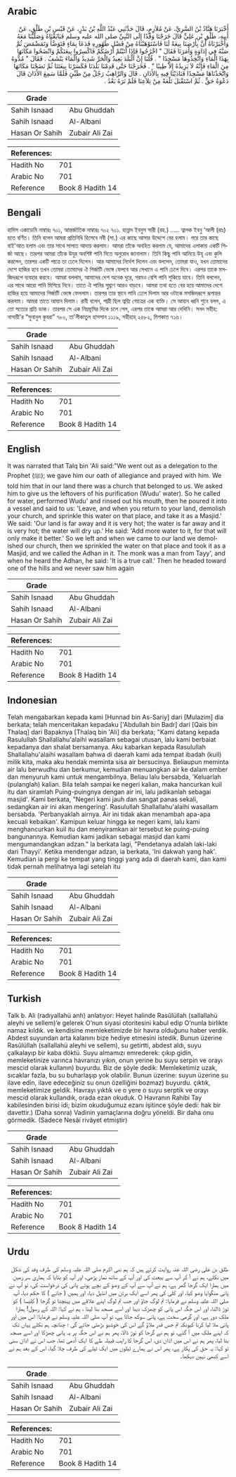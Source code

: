 ## Arabic


<div dir="rtl" lang="ar" style={{fontSize:'larger',backgroundColor:'#f8f9fa',padding:20}}>
أَخْبَرَنَا هَنَّادُ بْنُ السَّرِيِّ، عَنْ مُلاَزِمٍ، قَالَ حَدَّثَنِي عَبْدُ اللَّهِ بْنُ بَدْرٍ، عَنْ قَيْسِ بْنِ طَلْقٍ، عَنْ أَبِيهِ، طَلْقِ بْنِ عَلِيٍّ قَالَ خَرَجْنَا وَفْدًا إِلَى النَّبِيِّ صلى الله عليه وسلم فَبَايَعْنَاهُ وَصَلَّيْنَا مَعَهُ وَأَخْبَرْنَاهُ أَنَّ بِأَرْضِنَا بِيعَةً لَنَا فَاسْتَوْهَبْنَاهُ مِنْ فَضْلِ طَهُورِهِ فَدَعَا بِمَاءٍ فَتَوَضَّأَ وَتَمَضْمَضَ ثُمَّ صَبَّهُ فِي إِدَاوَةٍ وَأَمَرَنَا فَقَالَ ‏"‏ اخْرُجُوا فَإِذَا أَتَيْتُمْ أَرْضَكُمْ فَاكْسِرُوا بِيعَتَكُمْ وَانْضَحُوا مَكَانَهَا بِهَذَا الْمَاءِ وَاتَّخِذُوهَا مَسْجِدًا ‏"‏ ‏.‏ قُلْنَا إِنَّ الْبَلَدَ بَعِيدٌ وَالْحَرَّ شَدِيدٌ وَالْمَاءَ يَنْشَفُ ‏.‏ فَقَالَ ‏"‏ مُدُّوهُ مِنَ الْمَاءِ فَإِنَّهُ لاَ يَزِيدُهُ إِلاَّ طِيبًا ‏"‏ ‏.‏ فَخَرَجْنَا حَتَّى قَدِمْنَا بَلَدَنَا فَكَسَرْنَا بِيعَتَنَا ثُمَّ نَضَحْنَا مَكَانَهَا وَاتَّخَذْنَاهَا مَسْجِدًا فَنَادَيْنَا فِيهِ بِالأَذَانِ ‏.‏ قَالَ وَالرَّاهِبُ رَجُلٌ مِنْ طَيِّئٍ فَلَمَّا سَمِعَ الأَذَانَ قَالَ دَعْوَةُ حَقٍّ ‏.‏ ثُمَّ اسْتَقْبَلَ تَلْعَةً مِنْ تِلاَعِنَا فَلَمْ نَرَهُ بَعْدُ ‏.‏
</div>
<div style={{backgroundColor:'#f8f9fa',padding:20, marginBottom: 10}}><table> <thead> <tr> <th>Grade</th> <th></th> </tr> </thead> <tbody> <tr><td>Sahih Isnaad</td><td>Abu Ghuddah</td></tr><tr><td>Sahih Isnaad</td><td>Al-Albani</td></tr><tr><td>Hasan Or Sahih</td><td>Zubair Ali Zai</td></tr></tbody></table><table> <thead> <tr> <th>References:</th> <th></th> </tr> </thead> <tbody><tr><td>Hadith No</td><td>701</td></tr><tr><td>Arabic No</td><td>701</td></tr><tr><td>Reference</td><td>Book 8 Hadith 14</td></tr></tbody></table></div>

## Bengali


<div dir="ltr" lang="bn" style={{fontSize:'larger',backgroundColor:'#f8f9fa',padding:20}}>
হাদিস একাডেমি নাম্বারঃ ৭০১, আন্তর্জাতিক নাম্বারঃ ৭০২ ৭০১. হান্নাদ ইবনুস সারী (রহ.) ..... ত্বালক ইবনু ‘আলী (রাঃ) হতে বর্ণিত। তিনি বলেন আমরা প্রতিনিধি হিসেবে নবী (সা.) এর কাছে আসার উদ্দেশে বের হলাম। পরে তার কাছে বাই'আত হলাম এবং তার সাথে সালাত আদায় করলাম। আমরা তাঁকে অবহিত করলাম যে, আমাদের এলাকায় একটি গির্জা আছে। তারপর আমরা তাঁকে উযুর অবশিষ্ট পানি দিতে অনুরোধ জানালাম। তিনি কিছু পানি আনিয়ে উযূ এবং কুলি করলেন, তারপর একটি পাত্রে তা ঢেলে দিলেন। আর আমাদের নির্দেশ দিলেন এবং বললেন, তোমরা যাও, যখন তোমাদের দেশে হাজির হবে তখন তোমরা তোমাদের ঐ গির্জাটি ভেঙ্গে ফেলবে আর সেখানে এ পানি ঢেলে দিবে। এরপর তাকে মসজিদরূপে ব্যবহার করবে। আমরা বললাম, আমাদের দেশ অনেক দূরে, গরমও বেশি পানি শুকিয়ে যাবে। তিনি বললেন, এর সাথে আরো পানি মিশিয়ে নিবে। তাতে ঐ পানির সুঘ্রাণ আরও বাড়বে। আমরা তথা হতে বের হয়ে আমাদের দেশে হাজির হয়ে আমাদের গির্জাটি ভেঙ্গে ফেললাম। তারপর তার স্থানে পানি ঢেলে দিলাম আর ওটাকে মসজিদরূপে রূপান্তর করলাম। আমরা তাতে আযান দিলাম। রাবী বলেন, পাদ্রী ছিল ত্বয়্যি গোত্রের এক ব্যক্তি। সে আযান ধ্বনি শুনে বলল, এ তো সত্যের প্রতি ডাক। তারপর সে এক নিম্নভূমির দিকে চলে গেল, এরপর তাকে আমরা আর দেখিনি। সনদ সহীহ: নাসায়ী'র “সুনানুল কুবরা” ৭৮০, তা'লীকাতুল হাসসান ১১১৯, সহীহাহ্ ২৫৮২, মিশকাত ৭১৬।
</div>
<div style={{backgroundColor:'#f8f9fa',padding:20, marginBottom: 10}}><table> <thead> <tr> <th>Grade</th> <th></th> </tr> </thead> <tbody> <tr><td>Sahih Isnaad</td><td>Abu Ghuddah</td></tr><tr><td>Sahih Isnaad</td><td>Al-Albani</td></tr><tr><td>Hasan Or Sahih</td><td>Zubair Ali Zai</td></tr></tbody></table><table> <thead> <tr> <th>References:</th> <th></th> </tr> </thead> <tbody><tr><td>Hadith No</td><td>701</td></tr><tr><td>Arabic No</td><td>701</td></tr><tr><td>Reference</td><td>Book 8 Hadith 14</td></tr></tbody></table></div>

## English


<div dir="ltr" lang="en" style={{fontSize:'larger',backgroundColor:'#f8f9fa',padding:20}}>
It was narrated that Talq bin 'Ali said:"We went out as a delegation to the Prophet (ﷺ); we gave him our oath of allegiance and prayed with him. We told him that in our land there was a church that belonged to us. We asked him to give us the leftovers of his purification (Wudu' water). So he called for water, performed Wudu' and rinsed out his mouth, then he poured it into a vessel and said to us: 'Leave, and when you return to your land, demolish your church, and sprinkle this water on that place, and take it as a Masjid.' We said: 'Our land is far away and it is very hot; the water is far away and it is very hot; the water will dry up.' He said: 'Add more water to it, for that will only make it better.' So we left and when we came to our land we demolished our church, then we sprinkled the water on that place and took it as a Masjid, and we called the Adhan in it. The monk was a man from Tayy', and when he heard the Adhan, he said: 'It is a true call.' Then he headed toward one of the hills and we never saw him again
</div>
<div style={{backgroundColor:'#f8f9fa',padding:20, marginBottom: 10}}><table> <thead> <tr> <th>Grade</th> <th></th> </tr> </thead> <tbody> <tr><td>Sahih Isnaad</td><td>Abu Ghuddah</td></tr><tr><td>Sahih Isnaad</td><td>Al-Albani</td></tr><tr><td>Hasan Or Sahih</td><td>Zubair Ali Zai</td></tr></tbody></table><table> <thead> <tr> <th>References:</th> <th></th> </tr> </thead> <tbody><tr><td>Hadith No</td><td>701</td></tr><tr><td>Arabic No</td><td>701</td></tr><tr><td>Reference</td><td>Book 8 Hadith 14</td></tr></tbody></table></div>

## Indonesian


<div dir="ltr" lang="id" style={{fontSize:'larger',backgroundColor:'#f8f9fa',padding:20}}>
Telah mengabarkan kepada kami [Hunnad bin As-Sariy] dari [Mulazim] dia berkata; telah menceritakan kepadaku ['Abdullah bin Badr] dari [Qais bin Thalaq] dari Bapaknya [Thalaq bin 'Ali] dia berkata; "Kami datang kepada Rasulullah Shallallahu'alaihi wasallam sebagai utusan, lalu kami berbaiat kepadanya dan shalat bersamanya. Aku kabarkan kepada Rasulullah Shallallahu'alaihi wasallam bahwa di daerah kami ada tempat ibadah (kuil) milik kita, maka aku hendak meminta sisa air bersucinya. Beliaupun meminta air lalu berwudhu dan berkumur, kemudian menuangkan air ke dalam ember dan menyuruh kami untuk mengambilnya. Beliau lalu bersabda, 'Keluarlah (pulanglah) kalian. Bila telah sampai ke negeri kalian, maka hancurkan kuil itu dan siramlah Puing-puingnya dengan air ini, lalu jadikanlah sebagai masjid'. Kami berkata, "Negeri kami jauh dan sangat panas sekali, sedangkan air ini akan mengering'. Rasulullah Shallallahu'alaihi wasallam bersabda. 'Perbanyaklah airnya. Air ini tidak akan menambah apa-apa kecuali kebaikan'. Kamipun keluar hingga ke negeri kami, lalu kami menghancurkan kuil itu dan menyiramkan air tersebut ke puing-puing bangunannya. Kemudian kami jadikan sebagai masjid dan kami mengumandangkan adzan." la berkata lagi, "Pendetanya adalah laki-laki dari Thayyi'. Ketika mendengar adzan, ia berkata, 'Ini dakwah yang hak'. Kemudian ia pergi ke tempat yang tinggi yang ada di daerah kami, dan kami tidak pernah melihatnya lagi setelah itu
</div>
<div style={{backgroundColor:'#f8f9fa',padding:20, marginBottom: 10}}><table> <thead> <tr> <th>Grade</th> <th></th> </tr> </thead> <tbody> <tr><td>Sahih Isnaad</td><td>Abu Ghuddah</td></tr><tr><td>Sahih Isnaad</td><td>Al-Albani</td></tr><tr><td>Hasan Or Sahih</td><td>Zubair Ali Zai</td></tr></tbody></table><table> <thead> <tr> <th>References:</th> <th></th> </tr> </thead> <tbody><tr><td>Hadith No</td><td>701</td></tr><tr><td>Arabic No</td><td>701</td></tr><tr><td>Reference</td><td>Book 8 Hadith 14</td></tr></tbody></table></div>

## Turkish


<div dir="ltr" lang="tr" style={{fontSize:'larger',backgroundColor:'#f8f9fa',padding:20}}>
Talk b. Ali (radıyallahü anh) anlatıyor: Heyet halinde Rasûlüllah (sallallahü aleyhi ve sellem)’e gelerek O’nun siyasi otoritesini kabul edip O’nunla birlikte namaz kıldık. ve kendisine memleketimizde bir havra olduğunu haber verdik. Abdest suyundan arta kalanını bize hediye etmesini istedik. Bunun üzerine Rasûlüllah (sallallahü aleyhi ve sellem), su getirtti, abdest aldı, suyu çalkalayıp bir kaba döktü. Suyu almamızı emrederek: çıkıp gidin, memleketinize varınca havranızı yıkın, onun yerine bu suyu serpin ve orayı mescid olarak kullanın) buyurdu. Biz de şöyle dedik: Memleketimiz uzak, sıcaklar fazla, bu su buharlaşıp yok olabilir. Bunun üzerine: suyun üzerine su ilave edin, ilave edeceğiniz su onun özelliğini bozmaz) buyurdu. çıktık, memleketimize geldik. Havrayı yıktık ve o yere o suyu serptik ve orayı mescid olarak kullandık, orada ezan okuduk. O Havranın Rahibi Tay kabilesinden birisi idi; bizim okuduğumuz ezanı işitince şöyle dedi: hak bir davettir.) (Daha sonra) Vadinin yamaçlarına doğru yöneldi. Bir daha onu görmedik. (Sadece Nesâi rivâyet etmiştir)
</div>
<div style={{backgroundColor:'#f8f9fa',padding:20, marginBottom: 10}}><table> <thead> <tr> <th>Grade</th> <th></th> </tr> </thead> <tbody> <tr><td>Sahih Isnaad</td><td>Abu Ghuddah</td></tr><tr><td>Sahih Isnaad</td><td>Al-Albani</td></tr><tr><td>Hasan Or Sahih</td><td>Zubair Ali Zai</td></tr></tbody></table><table> <thead> <tr> <th>References:</th> <th></th> </tr> </thead> <tbody><tr><td>Hadith No</td><td>701</td></tr><tr><td>Arabic No</td><td>701</td></tr><tr><td>Reference</td><td>Book 8 Hadith 14</td></tr></tbody></table></div>

## Urdu


<div dir="rtl" lang="ur" style={{fontSize:'larger',backgroundColor:'#f8f9fa',padding:20}}>
طلق بن علی رضی اللہ عنہ روایت کرتے ہیں کہ ہم نبی اکرم صلی اللہ علیہ وسلم کی طرف وفد کی شکل میں نکلے، ہم نے آ کر آپ سے بیعت کی اور آپ کے ساتھ نماز پڑھی، اور آپ کو بتایا کہ ہماری سر زمین میں ہمارا ایک گرجا گھر ہے، ہم نے آپ سے آپ کے وضو کے بچے ہوئے پانی کی درخواست کی، تو آپ نے پانی منگوایا وضو کیا، اور کلی کی پھر اسے ایک برتن میں انڈیل دیا، اور ہمیں ( جانے ) کا حکم دیا، آپ صلی اللہ علیہ وسلم نے فرمایا: تم لوگ جاؤ اور جب تم لوگ اپنے علاقے میں پہنچنا تو گرجا ( کلیسا ) کو توڑ ڈالنا، اور اس جگہ اس پانی کو چھڑک دینا اور اسے مسجد بنا لینا ، ہم نے کہا: اللہ کے رسول! ہمارا ملک دور ہے، اور گرمی سخت ہے، پانی سوکھ جاتا ہے، تو آپ صلی اللہ علیہ وسلم نے فرمایا: اس میں اور پانی ملا لیا کرنا کیونکہ تم جس قدر ملاؤ گے اس کی خوشبو بڑھتی جائے گی ؛ چنانچہ ہم نکلے یہاں تک کہ اپنے ملک میں آ گئے، تو ہم نے گرجا کو توڑ ڈالا، پھر ہم نے اس جگہ پر یہ پانی چھڑکا اور اسے مسجد بنا لیا، پھر ہم نے اس میں اذان دی، اس گرجا کا راہب قبیلہ طے کا ایک آدمی تھا، جب اس نے اذان سنی تو کہا: یہ حق کی پکار ہے، پھر اس نے ہمارے ٹیلوں میں ایک ٹیلے کی طرف چلا گیا، اس کے بعد ہم نے اسے کبھی نہیں دیکھا۔
</div>
<div style={{backgroundColor:'#f8f9fa',padding:20, marginBottom: 10}}><table> <thead> <tr> <th>Grade</th> <th></th> </tr> </thead> <tbody> <tr><td>Sahih Isnaad</td><td>Abu Ghuddah</td></tr><tr><td>Sahih Isnaad</td><td>Al-Albani</td></tr><tr><td>Hasan Or Sahih</td><td>Zubair Ali Zai</td></tr></tbody></table><table> <thead> <tr> <th>References:</th> <th></th> </tr> </thead> <tbody><tr><td>Hadith No</td><td>701</td></tr><tr><td>Arabic No</td><td>701</td></tr><tr><td>Reference</td><td>Book 8 Hadith 14</td></tr></tbody></table></div>